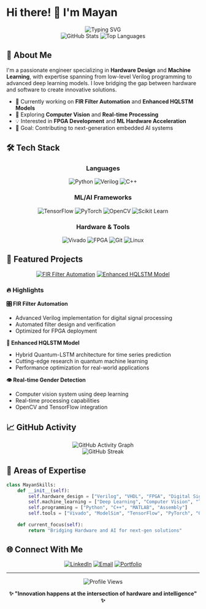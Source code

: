 # Hi there! 👋 I'm Mayan

<div align="center">
  <img src="https://readme-typing-svg.herokuapp.com?font=Fira+Code&size=28&duration=3000&pause=1000&color=36BCF7&center=true&vCenter=true&width=500&lines=Hardware+Design+Engineer;Machine+Learning+Enthusiast;FPGA+Developer;Python+Specialist" alt="Typing SVG" />
</div>

<div align="center">
  <img src="https://github-readme-stats.vercel.app/api?username=Mayan10&show_icons=true&theme=tokyonight&hide_border=true&border_radius=15" alt="GitHub Stats" />
  <img src="https://github-readme-stats.vercel.app/api/top-langs/?username=Mayan10&layout=compact&theme=tokyonight&hide_border=true&border_radius=15" alt="Top Languages" />
</div>

## 🚀 About Me

I'm a passionate engineer specializing in **Hardware Design** and **Machine Learning**, with expertise spanning from low-level Verilog programming to advanced deep learning models. I love bridging the gap between hardware and software to create innovative solutions.

- 🔭 Currently working on **FIR Filter Automation** and **Enhanced HQLSTM Models**
- 🌱 Exploring **Computer Vision** and **Real-time Processing**
- 💡 Interested in **FPGA Development** and **ML Hardware Acceleration**
- 🎯 Goal: Contributing to next-generation embedded AI systems

## 🛠️ Tech Stack

<div align="center">

### Languages
![Python](https://img.shields.io/badge/Python-3776AB?style=for-the-badge&logo=python&logoColor=white)
![Verilog](https://img.shields.io/badge/Verilog-00599C?style=for-the-badge&logo=v&logoColor=white)
![C++](https://img.shields.io/badge/C++-00599C?style=for-the-badge&logo=cplusplus&logoColor=white)

### ML/AI Frameworks
![TensorFlow](https://img.shields.io/badge/TensorFlow-FF6F00?style=for-the-badge&logo=tensorflow&logoColor=white)
![PyTorch](https://img.shields.io/badge/PyTorch-EE4C2C?style=for-the-badge&logo=pytorch&logoColor=white)
![OpenCV](https://img.shields.io/badge/OpenCV-5C3EE8?style=for-the-badge&logo=opencv&logoColor=white)
![Scikit Learn](https://img.shields.io/badge/scikit_learn-F7931E?style=for-the-badge&logo=scikit-learn&logoColor=white)

### Hardware & Tools
![Vivado](https://img.shields.io/badge/Xilinx_Vivado-FF6600?style=for-the-badge&logo=xilinx&logoColor=white)
![FPGA](https://img.shields.io/badge/FPGA-0066CC?style=for-the-badge&logo=xilinx&logoColor=white)
![Git](https://img.shields.io/badge/Git-F05032?style=for-the-badge&logo=git&logoColor=white)
![Linux](https://img.shields.io/badge/Linux-FCC624?style=for-the-badge&logo=linux&logoColor=black)

</div>

## 🌟 Featured Projects

<div align="center">

[![FIR Filter Automation](https://github-readme-stats.vercel.app/api/pin/?username=Mayan10&repo=FIR-Filter-Automation&theme=tokyonight&hide_border=true&border_radius=15)](https://github.com/Mayan10/FIR-Filter-Automation)
[![Enhanced HQLSTM Model](https://github-readme-stats.vercel.app/api/pin/?username=Mayan10&repo=Enhanced-HQLSTM-Model&theme=tokyonight&hide_border=true&border_radius=15)](https://github.com/Mayan10/Enhanced-HQLSTM-Model)

</div>

### 🔥 Highlights

**🎛️ FIR Filter Automation**
- Advanced Verilog implementation for digital signal processing
- Automated filter design and verification
- Optimized for FPGA deployment

**🧠 Enhanced HQLSTM Model**
- Hybrid Quantum-LSTM architecture for time series prediction
- Cutting-edge research in quantum machine learning
- Performance optimization for real-world applications

**👁️ Real-time Gender Detection**
- Computer vision system using deep learning
- Real-time processing capabilities
- OpenCV and TensorFlow integration

## 📈 GitHub Activity

<div align="center">
  <img src="https://github-readme-activity-graph.vercel.app/graph?username=Mayan10&theme=tokyo-night&hide_border=true&border_radius=15" alt="GitHub Activity Graph" />
</div>

<div align="center">
  <img src="https://github-readme-streak-stats.herokuapp.com?user=Mayan10&theme=tokyonight&hide_border=true&border_radius=15" alt="GitHub Streak" />
</div>

## 🎯 Areas of Expertise

```python
class MayanSkills:
    def __init__(self):
        self.hardware_design = ["Verilog", "VHDL", "FPGA", "Digital Signal Processing"]
        self.machine_learning = ["Deep Learning", "Computer Vision", "Time Series", "Quantum ML"]
        self.programming = ["Python", "C++", "MATLAB", "Assembly"]
        self.tools = ["Vivado", "ModelSim", "TensorFlow", "PyTorch", "OpenCV"]
        
    def current_focus(self):
        return "Bridging Hardware and AI for next-gen solutions"
```

## 🌐 Connect With Me

<div align="center">

[![LinkedIn](https://img.shields.io/badge/LinkedIn-0077B5?style=for-the-badge&logo=linkedin&logoColor=white)](www.linkedin.com/in/mayan-sharma-76360422a)
[![Email](https://img.shields.io/badge/Email-D14836?style=for-the-badge&logo=gmail&logoColor=white)](mailto:mayan25sharma@gmail.com)
[![Portfolio](https://img.shields.io/badge/Portfolio-000000?style=for-the-badge&logo=About.me&logoColor=white)](https://your-portfolio.com)

</div>

---

<div align="center">
  <img src="https://komarev.com/ghpv/?username=Mayan10&style=for-the-badge&color=36BCF7" alt="Profile Views" />
  
  **✨ "Innovation happens at the intersection of hardware and intelligence" ✨**
</div>
